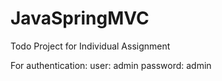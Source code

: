 # JavaSpringMVC

Todo Project for Individual Assignment 

For authentication: 
user: admin
password: admin
